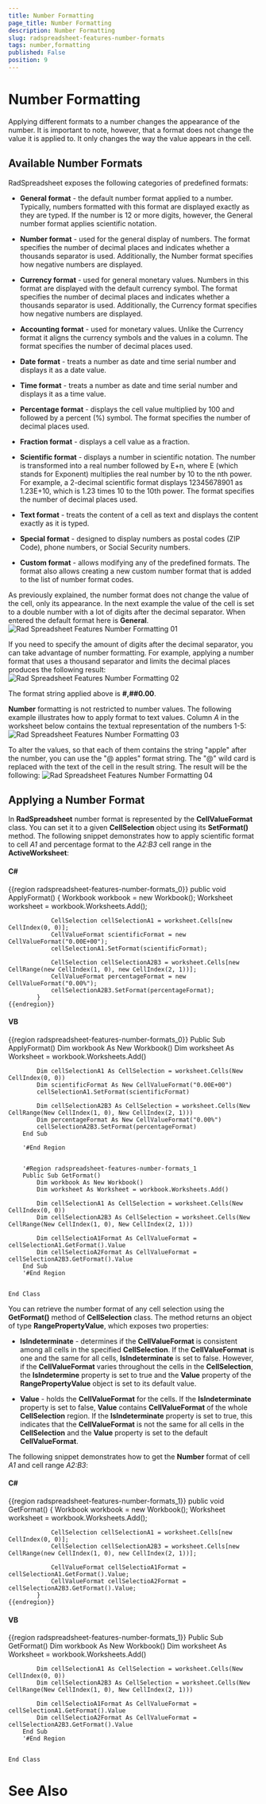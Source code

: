 ```yaml
---
title: Number Formatting
page_title: Number Formatting
description: Number Formatting
slug: radspreadsheet-features-number-formats
tags: number,formatting
published: False
position: 9
---
```


# Number Formatting



Applying different formats to a number changes the appearance of the number. It is important to note, however, that a format does not change the value it
        is applied to. It only changes the way the value appears in the cell.
      

## Available Number Formats

RadSpreadsheet exposes the following categories of predefined formats:

* __General format__ - the default number format applied to a number. Typically, numbers formatted with this format are displayed
              exactly as they are typed. If the number is 12 or more digits, however, the General number format applies scientific notation.
            

* __Number format__ - used for the general display of numbers. The format specifies the number of decimal places and indicates whether
              a thousands separator is used. Additionally, the Number format specifies how negative numbers are displayed.
            

* __Currency format__ - used for general monetary values. Numbers in this format are displayed with the default currency symbol. The
              format specifies the number of decimal places and indicates whether a thousands separator is used. Additionally, the Currency format specifies how
              negative numbers are displayed.
            

* __Accounting format__ - used for monetary values. Unlike the Currency format it aligns the currency symbols and the values in a
              column. The format specifies the number of decimal places used.
            

* __Date format__ - treats a number as date and time serial number and displays it as a date value.
            

* __Time format__ - treats a number as date and time serial number and displays it as a time value.
            

* __Percentage format__ - displays the cell value multiplied by 100 and followed by a percent (%) symbol. The format specifies the
              number of decimal places used.
            

* __Fraction format__ - displays a cell value as a fraction.
            

* __Scientific format__ - displays a number in scientific notation. The number is transformed into a real number followed by E+n,
              where E (which stands for Exponent) multiplies the real number by 10 to the nth power. For example, a 2-decimal scientific format displays 12345678901
              as 1.23E+10, which is 1.23 times 10 to the 10th power. The format specifies the number of decimal places used.
            

* __Text format__ - treats the content of a cell as text and displays the content exactly as it is typed.
            

* __Special format__ - designed to display numbers as postal codes (ZIP Code), phone numbers, or Social Security numbers.
            

* __Custom format__ - allows modifying any of the predefined formats. The format also allows creating a new custom number format
              that is added to the list of number format codes.
            

As previously explained, the number format does not change the value of the cell, only its appearance. In the next example the value of the cell is set to a
          double number with a lot of digits after the decimal separator. When entered the default format here is __General__.
        ![Rad Spreadsheet Features Number Formatting 01](images/RadSpreadsheet_Features_Number_Formatting_01.png)

If you need to specify the amount of digits after the decimal separator, you can take advantage of number formatting. For example, applying a number format
          that uses a thousand separator and limits the decimal places produces the following result:
        ![Rad Spreadsheet Features Number Formatting 02](images/RadSpreadsheet_Features_Number_Formatting_02.png)

The format string applied above is __#,##0.00__.
        

__Number__ formatting is not restricted to number values. The following example illustrates how to apply format to text values. Column *A*
          in the worksheet below contains the textual representation of the numbers 1-5:
        ![Rad Spreadsheet Features Number Formatting 03](images/RadSpreadsheet_Features_Number_Formatting_03.png)

To alter the values, so that each of them contains the string "apple" after the number, you can use the "@ apples" format string.
          The "@" wild card is replaced with the text of the cell in the result string. The result will be the following:
        ![Rad Spreadsheet Features Number Formatting 04](images/RadSpreadsheet_Features_Number_Formatting_04.png)

## Applying a Number Format

In __RadSpreadsheet__ number format is represented by the __CellValueFormat__ class. You can set it to a
          given __CellSelection__ object using its __SetFormat()__ method. The following snippet demonstrates how to
          apply scientific format to cell *A1* and percentage format to the *A2:B3* cell range in the
          __ActiveWorksheet__:
        

#### __C#__

{{region radspreadsheet-features-number-formats_0}}
	        public void ApplyFormat()
	        {
	            Workbook workbook = new Workbook();
	            Worksheet worksheet = workbook.Worksheets.Add();
	
	            CellSelection cellSelectionA1 = worksheet.Cells[new CellIndex(0, 0)];
	            CellValueFormat scientificFormat = new CellValueFormat("0.00E+00");
	            cellSelectionA1.SetFormat(scientificFormat);
	
	            CellSelection cellSelectionA2B3 = worksheet.Cells[new CellRange(new CellIndex(1, 0), new CellIndex(2, 1))];
	            CellValueFormat percentageFormat = new CellValueFormat("0.00%");
	            cellSelectionA2B3.SetFormat(percentageFormat);
	        }
	{{endregion}}



#### __VB__

{{region radspreadsheet-features-number-formats_0}}
	    Public Sub ApplyFormat()
	        Dim workbook As New Workbook()
	        Dim worksheet As Worksheet = workbook.Worksheets.Add()
	
	        Dim cellSelectionA1 As CellSelection = worksheet.Cells(New CellIndex(0, 0))
	        Dim scientificFormat As New CellValueFormat("0.00E+00")
	        cellSelectionA1.SetFormat(scientificFormat)
	
	        Dim cellSelectionA2B3 As CellSelection = worksheet.Cells(New CellRange(New CellIndex(1, 0), New CellIndex(2, 1)))
	        Dim percentageFormat As New CellValueFormat("0.00%")
	        cellSelectionA2B3.SetFormat(percentageFormat)
	    End Sub
	
	    '#End Region
	
	
	    '#Region radspreadsheet-features-number-formats_1
	    Public Sub GetFormat()
	        Dim workbook As New Workbook()
	        Dim worksheet As Worksheet = workbook.Worksheets.Add()
	
	        Dim cellSelectionA1 As CellSelection = worksheet.Cells(New CellIndex(0, 0))
	        Dim cellSelectionA2B3 As CellSelection = worksheet.Cells(New CellRange(New CellIndex(1, 0), New CellIndex(2, 1)))
	
	        Dim cellSelectioA1Format As CellValueFormat = cellSelectionA1.GetFormat().Value
	        Dim cellSelectioA2Format As CellValueFormat = cellSelectionA2B3.GetFormat().Value
	    End Sub
	    '#End Region
	
	
	End Class



You can retrieve the number format of any cell selection using the __GetFormat()__ method of __CellSelection__
          class. The method returns an object of type __RangePropertyValue<CellValueFormat>__, which exposes two properties:
        

* __IsIndeterminate__ - determines if the __CellValueFormat__ is consistent among all cells in the specified
              __CellSelection__. If the __CellValueFormat__ is one and the same for all cells,
              __IsIndeterminate__ is set to false. However, if the __CellValueFormat__ varies throughout the cells in
              the __CellSelection__, the __IsIndetermine__ property is set to true and the __Value__
              property of the __RangePropertyValue<T>__ object is set to its default value.
            

* __Value__ - holds the __CellValueFormat__ for the cells. If the __IsIndeterminate__ 
              property is set to false, __Value__ contains __CellValueFormat__ of the whole __CellSelection__ 
              region. If the __IsIndeterminate__ property is set to true, this indicates that the __CellValueFormat__ is 
              not the same for all cells in the __CellSelection__ and the __Value__ property is set to the default 
              __CellValueFormat__.
            

The following snippet demonstrates how to get the __Number__ format of cell *A1* and cell range 
          *A2:B3*:
        

#### __C#__

{{region radspreadsheet-features-number-formats_1}}
	        public void GetFormat()
	        {
	            Workbook workbook = new Workbook();
	            Worksheet worksheet = workbook.Worksheets.Add();
	
	            CellSelection cellSelectionA1 = worksheet.Cells[new CellIndex(0, 0)];
	            CellSelection cellSelectionA2B3 = worksheet.Cells[new CellRange(new CellIndex(1, 0), new CellIndex(2, 1))];
	
	            CellValueFormat cellSelectioA1Format = cellSelectionA1.GetFormat().Value;
	            CellValueFormat cellSelectioA2Format = cellSelectionA2B3.GetFormat().Value;
	        }
	{{endregion}}



#### __VB__

{{region radspreadsheet-features-number-formats_1}}
	    Public Sub GetFormat()
	        Dim workbook As New Workbook()
	        Dim worksheet As Worksheet = workbook.Worksheets.Add()
	
	        Dim cellSelectionA1 As CellSelection = worksheet.Cells(New CellIndex(0, 0))
	        Dim cellSelectionA2B3 As CellSelection = worksheet.Cells(New CellRange(New CellIndex(1, 0), New CellIndex(2, 1)))
	
	        Dim cellSelectioA1Format As CellValueFormat = cellSelectionA1.GetFormat().Value
	        Dim cellSelectioA2Format As CellValueFormat = cellSelectionA2B3.GetFormat().Value
	    End Sub
	    '#End Region
	
	
	End Class



# See Also
